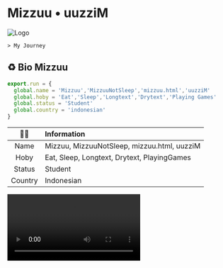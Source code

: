 # **Mizzuu • uuzziM**

![Logo](https://files.catbox.moe/rrlxkw.jpg)

```> My Journey```

## ♻️ Bio Mizzuu

```javascript
export.run = {
  global.name = 'Mizzuu','MizzuuNotSleep','mizzuu.html','uuzziM'
  global.hoby = 'Eat','Sleep','Longtext','Drytext','Playing Games'
  global.status = 'Student'
  global.country = 'indonesian'
}
```


|     👤👤     | Information                      |
| :----------: | :------------------------------ |
| Name | Mizzuu, MizzuuNotSleep, mizzuu.html, uuzziM |
| Hoby | Eat, Sleep, Longtext, Drytext, PlayingGames |
| Status | Student |
| Country | Indonesian |

<video src='' alt=''>

## 👤 Report/Request/Social

[![WhatsApp Chats](https://img.shields.io/badge/WhatsApp%20Chats-25D366?style=for-the-badge&logo=whatsapp&logoColor=white)](https://wa.me/6281359932022)